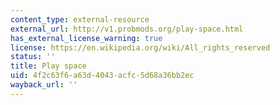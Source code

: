 ```yaml
---
content_type: external-resource
external_url: http://v1.probmods.org/play-space.html
has_external_license_warning: true
license: https://en.wikipedia.org/wiki/All_rights_reserved
status: ''
title: Play space
uid: 4f2c63f6-a63d-4043-acfc-5d68a36bb2ec
wayback_url: ''
---
```

